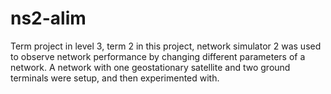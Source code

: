 ns2-alim
========
Term project in level 3, term 2
in this project, network simulator 2 was used to observe network performance by changing different parameters of a network. A network with one geostationary satellite and two ground terminals were setup, and then experimented with.
